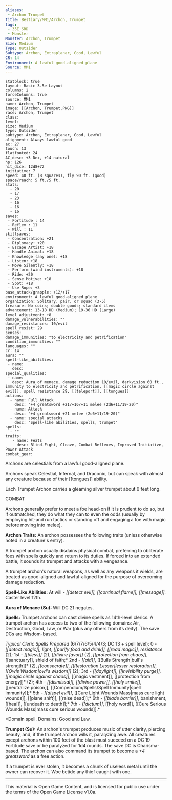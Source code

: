 ```yaml
---
aliases:
 - Archon Trumpet
title: Bestiary/MM1/Archon, Trumpet
tags: 
 - 35E_SRD
 - Monster
Monster: Archon, Trumpet
Size: Medium
Type: Outsider
Subtype: Archon, Extraplanar, Good, Lawful
CR: 14
Environnent: A lawful good-aligned plane
Source: MM1
---
```


```statblock
statblock: true
layout: Basic 3.5e Layout
columns: 2
forceColumns: true
source: MM1 
name: Archon, Trumpet
image: [[Archon, Trumpet.PNG]]
race: Archon, Trumpet
class: 
level: 
size: Medium
type: Outsider
subtype: Archon, Extraplanar, Good, Lawful
alignment: Always lawful good
ac: 27
touch: 13
flatfooted: 24
AC_desc: +3 Dex, +14 natural
hp: 126
hit_dice: 12d8+72
initiative: 7
speed: 40 ft. (8 squares), fly 90 ft. (good)
space/reach: 5 ft./5 ft.
stats:
  - 20
  - 17
  - 23
  - 16
  - 16
  - 16
saves:
 - Fortitude : 14
 - Reflex : 11
 - Will : 11
skillsaves:
 - Concentration: +21
 - Diplomacy: +20
 - Escape Artist: +18
 - Handle Animal: +18
 - Knowledge (any one): +18
 - Listen: +18
 - Move Silently: +18
 - Perform (wind instruments): +18
 - Ride: +20
 - Sense Motive: +18
 - Spot: +18
 - Use Rope: +3
base_attack/grapple: +12/+17
environment: A lawful good-aligned plane
organization: Solitary, pair, or squad (3-5)
treasure: No coins; double goods; standard items
advancement: 13-18 HD (Medium); 19-36 HD (Large)
level_adjustment: +8
damage_vulnerabilities: ""
damage_resistances: 10/evil
spell_resist: 29
senses: 
damage_immunities: "to electricity and petrification"
condition_immunities: ""
languages: ""
cr: 14
aura: ""
spell-like_abilities:
 - name: 
   desc: 
special_qualities:
 - name:
   desc: Aura of menace, damage reduction 10/evil, darkvision 60 ft., immunity to electricity and petrification, [[magic circle against evil]], spell resistance 29, [[teleport]], [[tongues]]
actions:
  - name: Full Attack
    desc: "+4 greatsword +21/+16/+11 melee (2d6+11/19-20)"
  - name: Attack
    desc: "+4 greatsword +21 melee (2d6+11/19-20)"
  - name: special attacks
    desc: "Spell-like abilities, spells, trumpet"
spells:
  - ""
traits:
   - name: Feats
     desc: Blind-Fight, Cleave, Combat Reflexes, Improved Initiative, Power Attack
combat_gear:  
```


Archons are celestials from a lawful good-aligned plane.

Archons speak Celestial, Infernal, and Draconic, but can speak with almost any creature because of their [[tongues]] ability.

Each Trumpet Archon carries a gleaming silver trumpet about 6 feet long.

COMBAT

Archons generally prefer to meet a foe head-on if it is prudent to do so, but if outmatched, they do what they can to even the odds (usually by employing hit-and run tactics or standing off and engaging a foe with magic before moving into melee).


**Archon Traits:** An archon possesses the following traits (unless otherwise noted in a creature's entry).

A trumpet archon usually disdains physical combat, preferring to obliterate foes with spells quickly and return to its duties. If forced into an extended battle, it sounds its trumpet and attacks with a vengeance.

A trumpet archon's natural weapons, as well as any weapons it wields, are treated as good-aligned and lawful-aligned for the purpose of overcoming damage reduction.


**Spell-Like Abilities:** At will - *[[detect evil]], [[continual flame]], [[message]].* Caster level 12th.


**Aura of Menace (Su):** Will DC 21 negates.


**Spells:** Trumpet archons can cast divine spells as 14th-level clerics. A trumpet archon has access to two of the following domains: Air, Destruction, Good, Law, or War (plus any others from its deity). The save DCs are Wisdom-based.


*Typical Cleric Spells Prepared* (6/7/7/6/5/4/4/3; DC 13 + spell level): 0 - *[[detect magic]], light, [[purify food and drink]], [[read magic]], resistance* (2); 1st - *[[bless]]* (2), *[[divine favor]]* (2), *[[protection from chaos]]*, [[sanctuary]], shield of faith;* 2nd - *[[aid]]*, [[Bulls Strength|bull's strength]]* (2), *[[consecrate]], [[Restoration Lesser|lesser restoration]], [[Owls Wisdom|owl's wisdom]]* (2); 3rd - *[[daylight]], [[invisibility purge]], [[magic circle against chaos]]*, [[magic vestment]], [[protection from energy]]* (2); 4th - *[[dismissal]], [[divine power]], [[holy smite]]*, [[neutralize poison]], [[Compendium/Spells/Spell Immunity|spell immunity]];* 5th - *[[dispel evil]]*, [[Cure Light Wounds Mass|mass cure light wounds]], [[plane shift]], [[raise dead]];* 6th - *[[blade barrier]]*, banishment, [[heal]], [[undeath to death]];* 7th - *[[dictum]]*, [[holy word]], [[Cure Serious Wounds Mass|mass cure serious wounds]].*

*Domain spell. Domains: Good and Law.


**Trumpet (Su):** An archon's trumpet produces music of utter clarity, piercing beauty, and, if the trumpet archon wills it, paralyzing awe. All creatures except archons within 100 feet of the blast must succeed on a DC 19 Fortitude save or be paralyzed for 1d4 rounds. The save DC is Charisma-based. The archon can also command its trumpet to become a *+4 greatsword* as a free action.

If a trumpet is ever stolen, it becomes a chunk of useless metal until the owner can recover it. Woe betide any thief caught with one.

---

This material is Open Game Content, and is licensed for public use under the terms of the Open Game License v1.0a.
